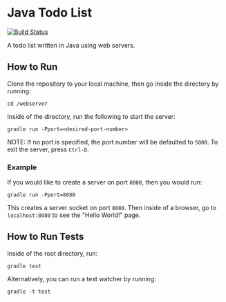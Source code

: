 # Java Todo List
[![Build Status](https://travis-ci.org/seoulection/webserver.svg?branch=walking-skeleton)](https://travis-ci.org/seoulection/webserver)

A todo list written in Java using web servers.
## How to Run
Clone the repository to your local machine, then go inside the directory by running:
```
cd /webserver
```
Inside of the directory, run the following to start the server:
```
gradle run -Pport=<desired-port-number>
```
NOTE: If no port is specified, the port number will be defaulted to `5000`.
To exit the server, press `Ctrl-D`.
### Example
If you would like to create a server on port `8080`, then you would run:
```
gradle run -Pport=8080
```
This creates a server socket on port `8080`. Then inside of a browser, go to `localhost:8080` to see the "Hello World!" page.

## How to Run Tests
Inside of the root directory, run:
```
gradle test
```
Alternatively, you can run a test watcher by running:
```
gradle -t test
```
